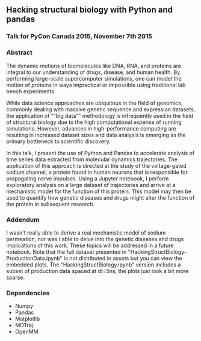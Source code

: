 ## Hacking structural biology with Python and pandas
### Talk for PyCon Canada 2015, November 7th 2015

### Abstract

The dynamic motions of biomolecules like DNA, RNA, and proteins are integral to our understanding of drugs, disease, and human health. By performing large-scale supercomputer simulations, one can model the motion of proteins in ways impractical or impossible using traditional lab bench experiments.

While data science approaches are ubiquitous in the field of genomics, commonly dealing with massive genetic sequence and expression datasets, the application of ""big data"" methodology is infrequently used in the field of structural biology due to the high computational expense of running simulations. However, advances in high-performance computing are resulting in increased dataset sizes and data analysis is emerging as the primary bottleneck to scientific discovery.

In this talk, I present the use of Python and Pandas to accelerate analysis of time series data extracted from molecular dynamics trajectories. The application of this approach is directed at the study of the voltage-gated sodium channel, a protein found in human neurons that is responsible for propagating nerve impulses. Using a Jupyter notebook, I perform exploratory analysis on a large dataset of trajectories and arrive at a mechanistic model for the function of this protein. This model may then be used to quantify how genetic diseases and drugs might alter the function of the protein in subsequent research.

### Addendum

I wasn't really able to derive a real mechanistic model of sodium permeation, nor was I able to delve into the genetic diseases and drugs implications of this work. These topics will be addressed in a future notebook. Note that the full dataset presented in "HackingStructBiology-ProductionData.ipynb" is not distributed in assets but you can view the embedded plots. The "HackingStructBiology.ipynb" version includes a subset of production data spaced at dt=5ns, the plots just look a bit more sparse.

### Dependencies

* Numpy
* Pandas
* Matplotlib
* MDTraj
* OpenMM
